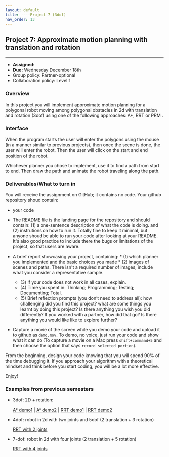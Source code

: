 ```yaml
---
layout: default 
title: ----Project 7 (3dof)
nav_order: 13
---
```




## Project 7:  Approximate motion planning with translation and rotation 


*** 
* __Assigned:__ 
* __Due:__  Wednesday December 18th
* Group policy: Partner-optional 
* Collaboration policy: Level 1


### Overview

In this project you will implement approximate motion planning for a
polygonal robot moving among polygonal obstacles in 2d with
translation and rotation (3dof) using one of the following approaches:
A*, RRT or PRM .


### Interface 

When the program starts the user will enter the polygons using the
mouse (in a manner similar to previous projects), then once the scene
is done, the user will enter the robot. Then the user will click on
the start and end position of the robot.

Whichever planner you chose to implement, use it to find a path from
start to end.  Then draw the path and animate the robot traveling
along the path.





### Deliverables/What to turn in

You will receive the assignment on GitHub; it contains no code. Your github repository shoud contain:

* your code 

* The README file is the landing page for the repository and should
contain: (1) a one-sentence description of what the code is doing. and
(2) instrutions on how to run it. Totally fine to keep it minimal, but
anyone shoud be able to run your code after looking at your
README. It's also good practice to include there the bugs or
limitations of the project, so that users are aware.

* A brief report showcasing your project, containing:
    	* (1) which planner you implemented and the basic choices you made 
    	* (2) images of scenes and paths.  There isn't a required number of images, include what you consider a representative sample. 
	* (3) if your code does not work in all cases, explain.
	* (4) Time you spent in: Thinking; Programming; Testing; Documenting; Total.
	* (5) Brief reflection prompts (you don’t need to address all): how
challenging did you find this project? what are some things you learnt
by doing this project? Is there anything you wish you did differently?
If you worked with a partner, how did that go? Is there anything you would like  like to
explore further?

* Capture a movie of the screen while you demo your code and upload it
  to github as `demo.mov`. To demo, no voice, just run your code and
  show what it can do (To capture a movie on a Mac press
  `shift+command+5` and then choose the option that says `record
  selected portion`).


From the beginning, design your code knowing that you will spend 90%
of the time debugging it. If you approach your algorithm with a
theoretical mindset and think before you start coding, you will be a
lot more effective.

Enjoy! 

### Examples from previous semesters

* 3dof: 2D + rotation:
  
   <a href="https://tildesites.bowdoin.edu/~ltoma/teaching/cs3250-CompGeom/demos/planning/demo-annadanielle.mov">A* demo1</a>
| <a href="https://tildesites.bowdoin.edu/~ltoma/teaching/cs3250-CompGeom/demos/planning/demo-caspian.mov">A* demo2</a> 
| <a href="https://tildesites.bowdoin.edu/~ltoma/teaching/cs3250-CompGeom/demos/planning/demo-kevinwill-rrt1.mov">RRT demo1</a> 
| <a href="https://tildesites.bowdoin.edu/~ltoma/teaching/cs3250-CompGeom/demos/planning/demo-kevinwill-rrt2.mov">RRT demo2</a>

* 4dof: robot in 2d with two joints and 5dof (2 translation + 3 rotation)

   <a href="https://tildesites.bowdoin.edu/~ltoma/teaching/cs3250-CompGeom/demos/planning/demo-rrt-joints-danielbrian.mov">RRT with 2 joints</a> 

* 7-dof: robot in 2d with four joints (2 translation + 5 rotation)

   <a href="https://tildesites.bowdoin.edu/~ltoma/teaching/cs3250-CompGeom/demos/planning/demo-rrt-fold-danielbrian.mov">RRT with 4 joints </a> 

